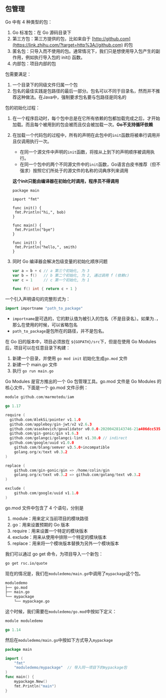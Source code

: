 

## 包管理

Go 中有 4 种类型的包：

1.  Go 标准包：在 Go 源码目录下
2. 第三方包：第三方提供的包，比如来自于 [http://github.com](https://link.zhihu.com/?target=http%3A//github.com) 的包
3. 匿名包：只导入而不使用的包。通常情况下，我们只是想使用导入包产生的副作用，例如执行导入包的 init() 函数。
4. 内部包：项目内部的包



包需要满足：

1. 一个目录下的同级文件归属一个包
2. 包名的最佳实践是包路径的最后一部分。包名可以不同于目录名，然而并不推荐这种做法。在Java中，强制要求包名要与包路径是同名的



包的初始化过程：

1. 在一个程序启动时，每个包中总是在它所有依赖的包都加载完成之后，才开始加载。而且每个被用到的包会被而且仅会被加载一次。**Go不支持循环依赖**

2. 在加载一个代码包的过程中，所有的声明在此包中的`init`函数将被串行调用并且仅调用执行一次。

   - 在同一个源文件中声明的`init`函数，将按从上到下的声明顺序被调用执行。
   - 在同一个包中的两个不同源文件中的`init`函数，Go语言白皮书推荐（但不强求）按照它们所处于的源文件的名称的词典序列来调用

   **这个init只能由编译器在初始化时调用，程序员不得调用**

   ```
   package main
   
   import "fmt"
   
   func init() {
   	fmt.Println("hi,", bob)
   }
   
   func main() {
   	fmt.Println("bye")
   }
   
   func init() {
   	fmt.Println("hello,", smith)
   }
   ```

3. 同时 Go 编译器会解决包级变量的初始化顺序问题

   ```go
   var a = b + c // a 第三个初始化, 为 3
   var b = f()   // b 第二个初始化, 为 2, 通过调用 f (依赖c)
   var c = 1     // c 第一个初始化, 为 1
   
   func f() int { return c + 1 }
   ```



一个引入声明语句的完整形式为：

```go
import importname "path_to_package"
```

- `importname`是可选的，它的默认值为被引入的包名（不是目录名）。如果为`.`，那么在使用的时候，可以省略包名
- `path_to_package`是包所在的路径，并不是包名。



在 Go 旧的版本中，项目必须放在 `${GOPATH}/src`下，但是在使用 Go Modules 后，项目可以在任意目录下构建：

1. 新建一个目录，并使用 `go mod init`  初始化生成`go.mod` 文件
2. 新建一个 main.go 文件
3. 执行 `go run main.go`

Go Modules 是官方推出的一个 Go 包管理工具。go.mod 文件是 Go Modules 的核心文件，下面是一个 go.mod 文件示例：

~~~go
module github.com/marmotedu/iam

go 1.17

require (
  github.com/AlekSi/pointer v1.1.0
  github.com/appleboy/gin-jwt/v2 v2.6.3
  github.com/asaskevich/govalidator v0.0.0-20200428143746-21a406dcc535
  github.com/gin-gonic/gin v1.6.3
  github.com/golangci/golangci-lint v1.30.0 // indirect
  github.com/google/uuid v1.0.0
    github.com/blang/semver v3.5.0+incompatible
    golang.org/x/text v0.3.2
)

replace (
    github.com/gin-gonic/gin => /home/colin/gin
    golang.org/x/text v0.3.2 => github.com/golang/text v0.3.2
)

exclude (
    github.com/google/uuid v1.1.0
)
~~~

go.mod 文件中包含了 4 个语句，分别是

1. module：用来定义当前项目的模块路径
2. go：用来设置预期的 Go 版本
3. require：用来设置一个特定的模块版本
4. exclude：用来从使用中排除一个特定的模块版本
5. replace：用来将一个模块版本替换为另外一个模块版本

我们可以通过 go get 命令，为项目导入一个新包：

~~~bash
go get rsc.io/quote
~~~





现在的情况是，我们在`moduledemo/main.go`中调用了`mypackage`这个包。

```bash
moduledemo
├── go.mod
├── main.go
└── mypackage
    └── mypackage.go
```

这个时候，我们需要在`moduledemo/go.mod`中按如下定义：

```go
module moduledemo

go 1.14
```

然后在`moduledemo/main.go`中按如下方式导入`mypackage`

```go
package main

import (
	"fmt"
	"moduledemo/mypackage"  // 导入同一项目下的mypackage包
)
func main() {
	mypackage.New()
	fmt.Println("main")
}
```
